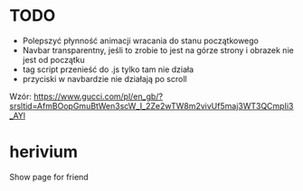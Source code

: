 # TODO
- Polepszyć płynność animacji wracania do stanu początkowego
- Navbar transparentny, jeśli to zrobie to jest na górze strony i obrazek nie jest od początku 
- tag script przenieść do .js tylko tam nie działa
- przyciski w navbardzie nie działają po scroll


Wzór:
https://www.gucci.com/pl/en_gb/?srsltid=AfmBOopGmuBtWen3scW_I_2Ze2wTW8m2vivUf5maj3WT3QCmpIi3_AYl

# herivium
Show page for friend
